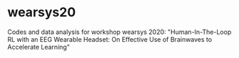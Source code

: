 # wearsys20
Codes and data analysis for workshop wearsys 2020: "Human-In-The-Loop RL with an EEG Wearable Headset: On Effective Use of Brainwaves to Accelerate Learning"
